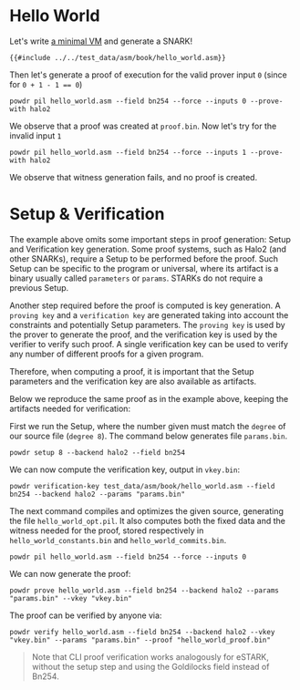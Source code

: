 # Hello World

Let's write [a minimal VM](https://github.com/powdr-labs/powdr/blob/main/test_data/asm/book/hello_world.asm) and generate a SNARK!

```
{{#include ../../test_data/asm/book/hello_world.asm}}
```

Then let's generate a proof of execution for the valid prover input `0` (since for `0 + 1 - 1 == 0`)

```console
powdr pil hello_world.asm --field bn254 --force --inputs 0 --prove-with halo2
```

We observe that a proof was created at `proof.bin`.
Now let's try for the invalid input `1`

```console
powdr pil hello_world.asm --field bn254 --force --inputs 1 --prove-with halo2
```

We observe that witness generation fails, and no proof is created.

# Setup & Verification

The example above omits some important steps in proof generation: Setup and
Verification key generation.  Some proof systems, such as Halo2 (and other
SNARKs), require a Setup to be performed before the proof. Such Setup can be
specific to the program or universal, where its artifact is a binary usually
called `parameters` or `params`. STARKs do not require a previous Setup.

Another step required before the proof is computed is key generation. A
`proving key` and a `verification key` are generated taking into account the
constraints and potentially Setup parameters. The `proving key` is used by the
prover to generate the proof, and the verification key is used by the verifier
to verify such proof. A single verification key can be used to verify any
number of different proofs for a given program.

Therefore, when computing a proof, it is important that the Setup parameters
and the verification key are also available as artifacts.

Below we reproduce the same proof as in the example above, keeping the
artifacts needed for verification:

First we run the Setup, where the number given must match the `degree` of our
source file (`degree 8`). The command below generates file `params.bin`.

```console
powdr setup 8 --backend halo2 --field bn254
```

We can now compute the verification key, output in `vkey.bin`:

```console
powdr verification-key test_data/asm/book/hello_world.asm --field bn254 --backend halo2 --params "params.bin"
```

The next command compiles and optimizes the given source, generating the file
`hello_world_opt.pil`. It also computes both the fixed data and the witness
needed for the proof, stored respectively in `hello_world_constants.bin` and
`hello_world_commits.bin`.

```console
powdr pil hello_world.asm --field bn254 --force --inputs 0
```

We can now generate the proof:

```console
powdr prove hello_world.asm --field bn254 --backend halo2 --params "params.bin" --vkey "vkey.bin"
```

The proof can be verified by anyone via:

```console
powdr verify hello_world.asm --field bn254 --backend halo2 --vkey "vkey.bin" --params "params.bin" --proof "hello_world_proof.bin"
```

> Note that CLI proof verification works analogously for eSTARK, without the setup step and using the Goldilocks field instead of Bn254.